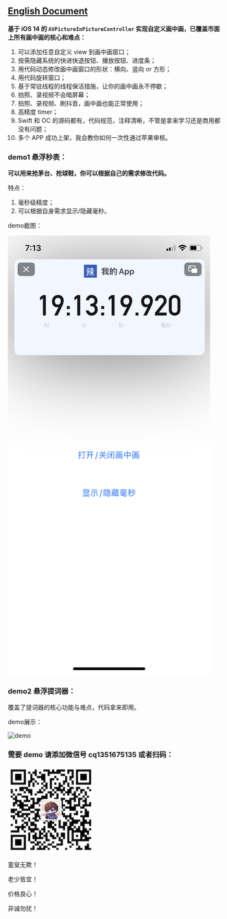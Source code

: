 ## [English Document](README_en.md)



**基于 iOS 14 的 `AVPictureInPictureController` 实现自定义画中画，已覆盖市面上所有画中画的核心和难点：**

1. 可以添加任意自定义 view 到画中画窗口；
2. 按需隐藏系统的快进快退按钮、播放按钮、进度条；
3. 用代码动态修改画中画窗口的形状：横向、竖向 or 方形；
4. 用代码旋转窗口；
5. 基于常驻线程的线程保活措施，让你的画中画永不停歇；
6. 拍照、录视频不会暗屏幕；
7. 拍照、录视频、刷抖音，画中画也能正常使用；
8. 高精度 timer；
9. Swift 和 OC 的源码都有，代码规范，注释清晰，不管是拿来学习还是商用都没有问题；
10. 多个 APP 成功上架，我会教你如何一次性通过苹果审核。



### demo1 悬浮秒表：



**可以用来抢茅台、抢球鞋，你可以根据自己的需求修改代码。**



特点：

1. 毫秒级精度；
2. 可以根据自身需求显示/隐藏毫秒。



demo截图：

![悬浮秒表](悬浮秒表.PNG)



### demo2 悬浮提词器：

覆盖了提词器的核心功能与难点，代码拿来即用。

demo展示：

![demo](demo.gif)



### 需要 demo 请添加微信号 cq1351675135 或者扫码：

![](wechat.png)


童叟无欺！

老少皆宜！

价格良心！

非诚勿扰！

